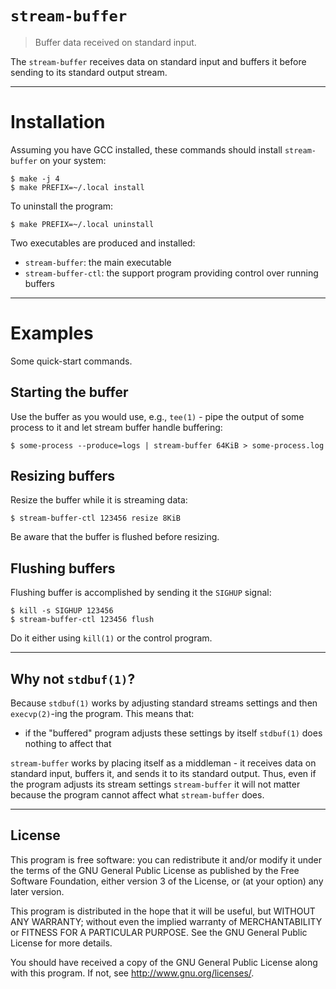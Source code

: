 # `stream-buffer`

> Buffer data received on standard input.

The `stream-buffer` receives data on standard input and buffers it before
sending to its standard output stream.

--------------------------------------------------------------------------------

# Installation

Assuming you have GCC installed, these commands should install `stream-buffer`
on your system:

    $ make -j 4
    $ make PREFIX=~/.local install

To uninstall the program:

    $ make PREFIX=~/.local uninstall

Two executables are produced and installed:

- `stream-buffer`: the main executable
- `stream-buffer-ctl`: the support program providing control over running
  buffers

--------------------------------------------------------------------------------

# Examples

Some quick-start commands.

## Starting the buffer

Use the buffer as you would use, e.g., `tee(1)` - pipe the output of some
process to it and let stream buffer handle buffering:

    $ some-process --produce=logs | stream-buffer 64KiB > some-process.log

## Resizing buffers

Resize the buffer while it is streaming data:

    $ stream-buffer-ctl 123456 resize 8KiB

Be aware that the buffer is flushed before resizing.

## Flushing buffers

Flushing buffer is accomplished by sending it the `SIGHUP` signal:

    $ kill -s SIGHUP 123456
    $ stream-buffer-ctl 123456 flush

Do it either using `kill(1)` or the control program.

--------------------------------------------------------------------------------

## Why not `stdbuf(1)`?

Because `stdbuf(1)` works by adjusting standard streams settings and then
`execvp(2)`-ing the program. This means that:

- if the "buffered" program adjusts these settings by itself `stdbuf(1)` does
  nothing to affect that

`stream-buffer` works by placing itself as a middleman - it receives data on
standard input, buffers it, and sends it to its standard output. Thus, even if
the program adjusts its stream settings `stream-buffer` it will not matter
because the program cannot affect what `stream-buffer` does.

--------------------------------------------------------------------------------

## License

This program is free software: you can redistribute it and/or modify
it under the terms of the GNU General Public License as published by
the Free Software Foundation, either version 3 of the License, or
(at your option) any later version.

This program is distributed in the hope that it will be useful,
but WITHOUT ANY WARRANTY; without even the implied warranty of
MERCHANTABILITY or FITNESS FOR A PARTICULAR PURPOSE.  See the
GNU General Public License for more details.

You should have received a copy of the GNU General Public License
along with this program.  If not, see <http://www.gnu.org/licenses/>.
